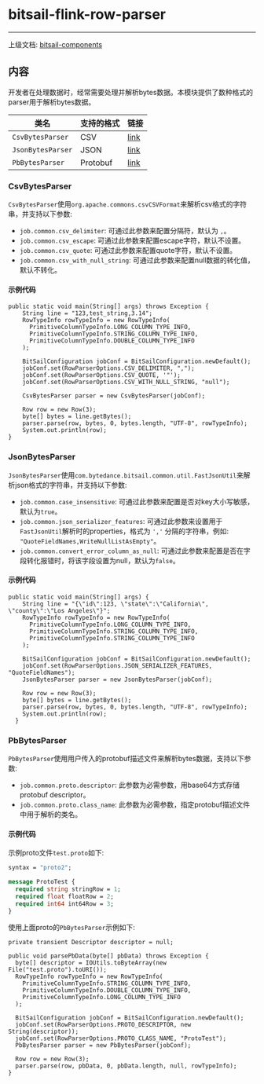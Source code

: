# bitsail-flink-row-parser

----- 

上级文档: [bitsail-components](../introduction_zh.md)

## 内容

开发者在处理数据时，经常需要处理并解析bytes数据。本模块提供了数种格式的parser用于解析bytes数据。

| 类名                | 支持的格式    | 链接                     |
|-------------------|----------|------------------------|
| `CsvBytesParser`  | CSV      | [link](#jump_csv)      |
| `JsonBytesParser` | JSON     | [link](#jump_json)     |
| `PbBytesParser`   | Protobuf | [link](#jump_protobuf) |


### <span id="jump_csv">CsvBytesParser</span>

`CsvBytesParser`使用`org.apache.commons.csvCSVFormat`来解析csv格式的字符串，并支持以下参数:

 - `job.common.csv_delimiter`: 可通过此参数来配置分隔符，默认为 `,`。
 - `job.common.csv_escape`: 可通过此参数来配置escape字符，默认不设置。
 - `job.common.csv_quote`: 可通过此参数来配置quote字符，默认不设置。
- `job.common.csv_with_null_string`: 可通过此参数来配置null数据的转化值，默认不转化。

#### 示例代码

```
public static void main(String[] args) throws Exception {
    String line = "123,test_string,3.14";
    RowTypeInfo rowTypeInfo = new RowTypeInfo(
      PrimitiveColumnTypeInfo.LONG_COLUMN_TYPE_INFO,
      PrimitiveColumnTypeInfo.STRING_COLUMN_TYPE_INFO,
      PrimitiveColumnTypeInfo.DOUBLE_COLUMN_TYPE_INFO
    );

    BitSailConfiguration jobConf = BitSailConfiguration.newDefault();
    jobConf.set(RowParserOptions.CSV_DELIMITER, ",");
    jobConf.set(RowParserOptions.CSV_QUOTE, '"');
    jobConf.set(RowParserOptions.CSV_WITH_NULL_STRING, "null");

    CsvBytesParser parser = new CsvBytesParser(jobConf);

    Row row = new Row(3);
    byte[] bytes = line.getBytes();
    parser.parse(row, bytes, 0, bytes.length, "UTF-8", rowTypeInfo);
    System.out.println(row);
}
```

### <span id="jump_json">JsonBytesParser</span>

`JsonBytesParser`使用`com.bytedance.bitsail.common.util.FastJsonUtil`来解析json格式的字符串，并支持以下参数:

 - `job.common.case_insensitive`: 可通过此参数来配置是否对key大小写敏感，默认为`true`。
 - `job.common.json_serializer_features`: 可通过此参数来设置用于`FastJsonUtil`解析时的properties，格式为 `','` 分隔的字符串，例如: `"QuoteFieldNames,WriteNullListAsEmpty"`。
 - `job.common.convert_error_column_as_null`: 可通过此参数来配置是否在字段转化报错时，将该字段设置为null，默认为`false`。

#### 示例代码

```
public static void main(String[] args) {
    String line = "{\"id\":123, \"state\":\"California\", \"county\":\"Los Angeles\"}";
    RowTypeInfo rowTypeInfo = new RowTypeInfo(
      PrimitiveColumnTypeInfo.LONG_COLUMN_TYPE_INFO,
      PrimitiveColumnTypeInfo.STRING_COLUMN_TYPE_INFO,
      PrimitiveColumnTypeInfo.STRING_COLUMN_TYPE_INFO
    );

    BitSailConfiguration jobConf = BitSailConfiguration.newDefault();
    jobConf.set(RowParserOptions.JSON_SERIALIZER_FEATURES, "QuoteFieldNames");
    JsonBytesParser parser = new JsonBytesParser(jobConf);
    
    Row row = new Row(3);
    byte[] bytes = line.getBytes();
    parser.parse(row, bytes, 0, bytes.length, "UTF-8", rowTypeInfo);
    System.out.println(row);
  }
```

### <span id="jump_protobuf">PbBytesParser</span>

`PbBytesParser`使用用户传入的protobuf描述文件来解析bytes数据，支持以下参数:
 
 - `job.common.proto.descriptor`: 此参数为必需参数，用base64方式存储protobuf descriptor。
 - `job.common.proto.class_name`: 此参数为必需参数，指定protobuf描述文件中用于解析的类名。

#### 示例代码 

示例proto文件`test.proto`如下:
```protobuf
syntax = "proto2";

message ProtoTest {
  required string stringRow = 1;
  required float floatRow = 2;
  required int64 int64Row = 3;
}
```

使用上面proto的`PbBytesParser`示例如下:

```
private transient Descriptor descriptor = null;

public void parsePbData(byte[] pbData) throws Exception {
  byte[] descriptor = IOUtils.toByteArray(new File("test.proto").toURI());
  RowTypeInfo rowTypeInfo = new RowTypeInfo(
    PrimitiveColumnTypeInfo.STRING_COLUMN_TYPE_INFO,
    PrimitiveColumnTypeInfo.DOUBLE_COLUMN_TYPE_INFO,
    PrimitiveColumnTypeInfo.LONG_COLUMN_TYPE_INFO
  );
    
  BitSailConfiguration jobConf = BitSailConfiguration.newDefault();
  jobConf.set(RowParserOptions.PROTO_DESCRIPTOR, new String(descriptor));
  jobConf.set(RowParserOptions.PROTO_CLASS_NAME, "ProtoTest");
  PbBytesParser parser = new PbBytesParser(jobConf);

  Row row = new Row(3);
  parser.parse(row, pbData, 0, pbData.length, null, rowTypeInfo);
}
```



